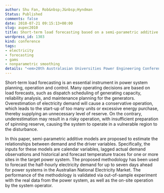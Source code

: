 ```yaml
---
author: Shu Fan, Rob&nbsp;J&nbsp;Hyndman
Status: Published
comments: false
date: 2010-07-21 09:15:13+00:00
slug: aupec2010
title: Short-term load forecasting based on a semi-parametric additive model
wordpress_id: 1303
kind: conference
tags:
- electricity
- forecasting
- gams
- nonparametric smoothing
details: "<em>20th Australasian Universities Power Engineering Conference</em>, 5-8 December 2010, University of Canterbury, Christchurch, New Zealand"
---
```



Short-term load forecasting is an essential instrument in power system planning, operation and control. Many operating decisions are based on load forecasts, such as dispatch scheduling of generating capacity, reliability analysis, and maintenance planning for the generators. Overestimation of electricity demand will cause a conservative operation, which leads to the start-up of too many units or excessive energy purchase, thereby supplying an unnecessary level of reserve. On the contrary, underestimation may result in a risky operation, with insufficient preparation of spinning reserve, causing the system to operate in a vulnerable region to the disturbance.

In this paper, semi-parametric additive models are proposed to estimate the relationships between demand and the driver variables. Specifically, the inputs for these models are calendar variables, lagged actual demand observations and historical and forecast temperature traces for one or more sites in the target power system. The proposed methodology has been used to forecast the half-hourly electricity demand for up to seven days ahead for power systems in the Australian National Electricity Market. The performance of the methodology is validated via out-of-sample experiment with the real data from the power system, as well as the on-site operation by the system operator.
